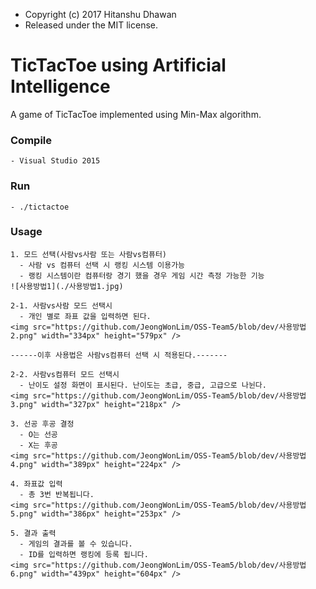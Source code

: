* Copyright (c) 2017 Hitanshu Dhawan
* Released under the MIT license.

TicTacToe using Artificial Intelligence
=======================================
A game of TicTacToe implemented using Min-Max algorithm.

### Compile
```
- Visual Studio 2015
```

### Run
```
- ./tictactoe
```

### Usage
```
1. 모드 선택(사람vs사람 또는 사람vs컴퓨터)
  - 사람 vs 컴퓨터 선택 시 랭킹 시스템 이용가능
  - 랭킹 시스템이란 컴퓨터랑 경기 했을 경우 게임 시간 측정 가능한 기능
![사용방법1](./사용방법1.jpg)

2-1. 사람vs사람 모드 선택시
  - 개인 별로 좌표 값을 입력하면 된다.
<img src="https://github.com/JeongWonLim/OSS-Team5/blob/dev/사용방법2.png" width="334px" height="579px" />

------이후 사용법은 사람vs컴퓨터 선택 시 적용된다.-------

2-2. 사람vs컴퓨터 모드 선택시
  - 난이도 설정 화면이 표시된다. 난이도는 초급, 중급, 고급으로 나뉜다. 
<img src="https://github.com/JeongWonLim/OSS-Team5/blob/dev/사용방법3.png" width="327px" height="218px" />

3. 선공 후공 결정
  - O는 선공
  - X는 후공
<img src="https://github.com/JeongWonLim/OSS-Team5/blob/dev/사용방법4.png" width="389px" height="224px" />

4. 좌표값 입력
  - 총 3번 반복됩니다.
<img src="https://github.com/JeongWonLim/OSS-Team5/blob/dev/사용방법5.png" width="386px" height="253px" />

5. 결과 출력
  - 게임의 결과를 볼 수 있습니다.
  - ID를 입력하면 랭킹에 등록 됩니다. 
<img src="https://github.com/JeongWonLim/OSS-Team5/blob/dev/사용방법6.png" width="439px" height="604px" />
```
